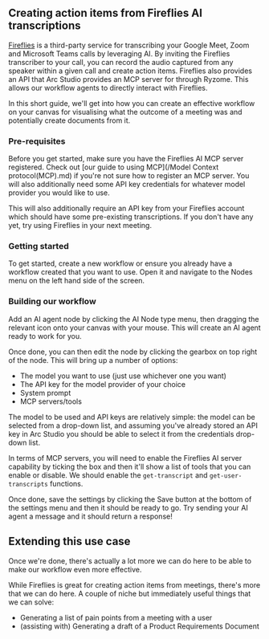 ## Creating action items from Fireflies AI transcriptions
[Fireflies](https://fireflies.ai/) is a third-party service for transcribing your Google Meet, Zoom and Microsoft Teams calls by leveraging AI. By inviting the Fireflies transcriber to your call, you can record the audio captured from any speaker within a given call and create action items. Fireflies also provides an API that Arc Studio provides an MCP server for through Ryzome. This allows our workflow agents to directly interact with Fireflies.

In this short guide, we'll get into how you can create an effective workflow on your canvas for visualising what the outcome of a meeting was and potentially create documents from it.

### Pre-requisites
Before you get started, make sure you have the Fireflies AI MCP server registered. Check out [our guide to using MCP](/Model Context protocol(MCP).md) if you're not sure how to register an MCP server. You will also additionally need some API key credentials for whatever model provider you would like to use.

This will also additionally require an API key from your Fireflies account which should have some pre-existing transcriptions. If you don't have any yet, try using Fireflies in your next meeting.

### Getting started
To get started, create a new workflow or ensure you already have a workflow created that you want to use. Open it and navigate to the Nodes menu on the left hand side of the screen.

### Building our workflow
Add an AI agent node by clicking the AI Node type menu, then dragging the relevant icon onto your canvas with your mouse. This will create an AI agent ready to work for you.

Once done, you can then edit the node by clicking the gearbox on top right of the node. This will bring up a number of options:
- The model you want to use (just use whichever one you want)
- The API key for the model provider of your choice
- System prompt
- MCP servers/tools

The model to be used and API keys are relatively simple: the model can be selected from a drop-down list, and assuming you've already stored an API key in Arc Studio you should be able to select it from the credentials drop-down list.

In terms of MCP servers, you will need to enable the Fireflies AI server capability by ticking the box and then it'll show a list of tools that you can enable or disable. We should enable the `get-transcript` and `get-user-transcripts` functions.

Once done, save the settings by clicking the Save button at the bottom of the settings menu and then it should be ready to go. Try sending your AI agent a message and it should return a response!

## Extending this use case
Once we're done, there's actually a lot more we can do here to be able to make our workflow even more effective.

While Fireflies is great for creating action items from meetings, there's more that we can do here. A couple of niche but immediately useful things that we can solve:
- Generating a list of pain points from a meeting with a user
- (assisting with) Generating a draft of a Product Requirements Document
